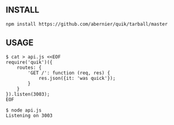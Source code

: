 INSTALL
-------

    npm install https://github.com/abernier/quik/tarball/master

USAGE
-----

    $ cat > api.js <<EOF
    require('quik')({
        routes: {
            'GET /': function (req, res) {
                res.json({it: 'was quick'});
            }
        }
    }).listen(3003);
    EOF
  
    $ node api.js
    Listening on 3003